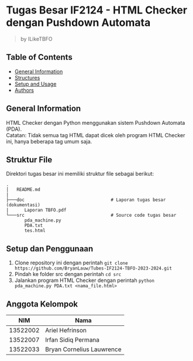 # Tugas Besar IF2124 - HTML Checker dengan Pushdown Automata
> by ILikeTBFO

## Table of Contents
* [General Information](#general-information)
* [Structures](#struktur-file)
* [Setup and Usage](#setup-dan-penggunaan)
* [Authors](#anggota-kelompok)

## General Information
HTML Checker dengan Python menggunakan sistem Pushdown Automata (PDA).<br>
Catatan: Tidak semua tag HTML dapat dicek oleh program HTML Checker ini, hanya beberapa tag umum saja.

## Struktur File
Direktori tugas besar ini memiliki struktur file sebagai berikut:
```shell
.
│   README.md
|
├───doc                                 # Laporan tugas besar (dokumentasi)
|      Laporan TBFO.pdf
└───src                                 # Source code tugas besar
       pda_machine.py
       PDA.txt
       tes.html
```

## Setup dan Penggunaan
1. Clone repository ini dengan perintah `git clone https://github.com/BryanLauw/Tubes-IF2124-TBFO-2023-2024.git`
2. Pindah ke folder src dengan perintah `cd src`
3. Jalankan program HTML Checker dengan perintah `python pda_machine.py PDA.txt <nama_file.html>`

## Anggota Kelompok
| NIM | Nama |
|-----|------|
| 13522002 | Ariel Hefrinson |
| 13522007 | Irfan Sidiq Permana |
| 13522033 | Bryan Cornelius Lauwrence |